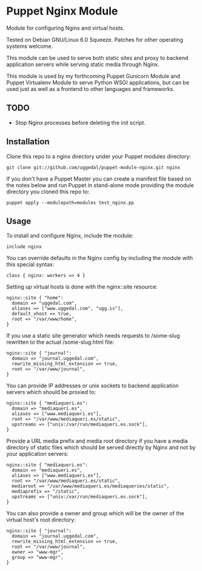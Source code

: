 Puppet Nginx Module
===================

Module for configuring Nginx and virtual hosts.

Tested on Debian GNU/Linux 6.0 Squeeze. Patches for other
operating systems welcome.

This module can be used to serve both static sites and
proxy to backend application servers while serving static
media through Nginx.

This module is used by my forthcoming Puppet Gunicorn Module
and Puppet Virtualenv Module to serve Python WSGI applications,
but can be used just as well as a frontend to other languages
and frameworks.


TODO
----

* Stop Nginx processes before deleting the init script.


Installation
------------

Clone this repo to a nginx directory under your Puppet
modules directory:

    git clone git://github.com/uggedal/puppet-module-nginx.git nginx

If you don't have a Puppet Master you can create a manifest file
based on the notes below and run Puppet in stand-alone mode
providing the module directory you cloned this repo to:

    puppet apply --modulepath=modules test_nginx.pp


Usage
-----

To install and configure Nginx, include the module:

    include nginx

You can override defaults in the Nginx config by including
the module with this special syntax:

    class { nginx: workers => 4 }

Setting up virtual hosts is done with the nginx::site resource:

    nginx::site { "home":
      domain => "uggedal.com",
      aliases => ["www.uggedal.com", "ugg.is"],
      default_vhost => true,
      root => "/var/www/home",
    }

If you use a static site generator which needs requests to /some-slug
rewritten to the actual /some-slug.html file:

    nginx::site { "journal":
      domain => "journal.uggedal.com",
      rewrite_missing_html_extension => true,
      root => "/var/www/journal",
    }

You can provide IP addresses or unix sockets to backend application
servers which should be proxied to:

    nginx::site { "mediaqueri.es":
      domain => "mediaqueri.es",
      aliases => ["www.mediaqueri.es"],
      root => "/var/www/mediaqueri.es/static",
      upstreams => ["unix:/var/run/mediaqueri.es.sock"],
    }

Provide a URL media prefix and media root directory if you have a
media directory of static files which should be served directly by
Nginx and not by your application servers:

    nginx::site { "mediaqueri.es":
      domain => "mediaqueri.es",
      aliases => ["www.mediaqueri.es"],
      root => "/var/www/mediaqueri.es/static",
      mediaroot => "/var/www/mediaqueri.es/mediaqueries/static",
      mediaprefix => "/static",
      upstreams => ["unix:/var/run/mediaqueri.es.sock"],
    }

You can also provide a owner and group which will be the owner of the
virtual host's root directory:

    nginx::site { "journal":
      domain => "journal.uggedal.com",
      rewrite_missing_html_extension => true,
      root => "/var/www/journal",
      owner => "www-mgr",
      group => "www-mgr",
    }
